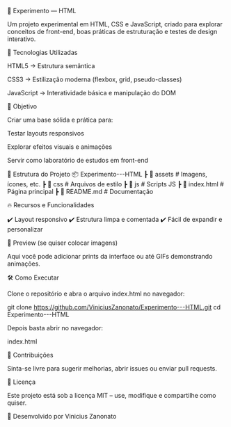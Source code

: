 🌌 Experimento — HTML

Um projeto experimental em HTML, CSS e JavaScript, criado para explorar conceitos de front-end, boas práticas de estruturação e testes de design interativo.

🚀 Tecnologias Utilizadas

HTML5 → Estrutura semântica

CSS3 → Estilização moderna (flexbox, grid, pseudo-classes)

JavaScript → Interatividade básica e manipulação do DOM

🎯 Objetivo

Criar uma base sólida e prática para:

Testar layouts responsivos

Explorar efeitos visuais e animações

Servir como laboratório de estudos em front-end

📂 Estrutura do Projeto
📦 Experimento---HTML
 ┣ 📂 assets       # Imagens, ícones, etc.
 ┣ 📂 css          # Arquivos de estilo
 ┣ 📂 js           # Scripts JS
 ┣ 📜 index.html   # Página principal
 ┣ 📜 README.md    # Documentação

🔥 Recursos e Funcionalidades

✔️ Layout responsivo
✔️ Estrutura limpa e comentada
✔️ Fácil de expandir e personalizar

🎨 Preview (se quiser colocar imagens)

Aqui você pode adicionar prints da interface ou até GIFs demonstrando animações.

🛠️ Como Executar

Clone o repositório e abra o arquivo index.html no navegador:

git clone https://github.com/ViniciusZanonato/Experimento---HTML.git
cd Experimento---HTML


Depois basta abrir no navegador:

index.html

🤝 Contribuições

Sinta-se livre para sugerir melhorias, abrir issues ou enviar pull requests.

📜 Licença

Este projeto está sob a licença MIT – use, modifique e compartilhe como quiser.

🔗 Desenvolvido por Vinicius Zanonato
